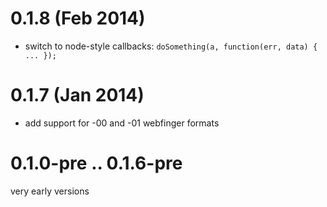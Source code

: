 # 0.1.8 (Feb 2014)
* switch to node-style callbacks: `doSomething(a, function(err, data) { ... });`

# 0.1.7 (Jan 2014)
* add support for -00 and -01 webfinger formats

# 0.1.0-pre .. 0.1.6-pre
very early versions
